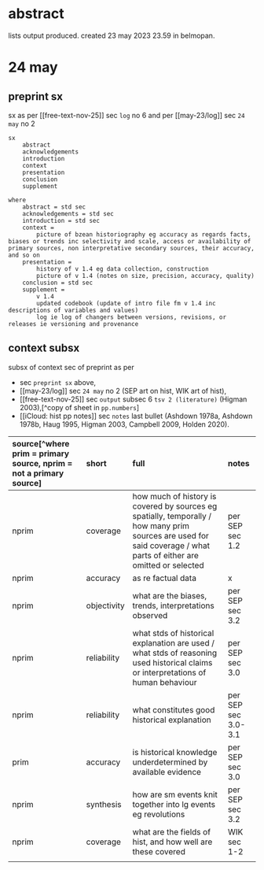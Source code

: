 # abstract

lists output produced. created 23 may 2023 23.59 in belmopan.

# 24 may

## preprint sx

sx as per [[free-text-nov-25]] sec `log` no 6 and per [[may-23/log]] sec `24 may` no 2

```
sx
    abstract
    acknowledgements
    introduction
    context
    presentation
    conclusion
    supplement
    
where
    abstract = std sec
    acknowledgements = std sec
    introduction = std sec
    context =
        picture of bzean historiography eg accuracy as regards facts, biases or trends inc selectivity and scale, access or availability of primary sources, non interpretative secondary sources, their accuracy, and so on
    presentation =
        history of v 1.4 eg data collection, construction 
        picture of v 1.4 (notes on size, precision, accuracy, quality)
    conclusion = std sec
    supplement =
        v 1.4
        updated codebook (update of intro file fm v 1.4 inc descriptions of variables and values)
        log ie log of changers between versions, revisions, or releases ie versioning and provenance
```

## context subsx

subsx of context sec of preprint as per 
- sec `preprint sx` above, 
- [[may-23/log]] sec `24 may` no 2 (SEP art on hist, WIK art of hist),
- [[free-text-nov-25]] sec `output` subsec 6 `tsv 2 (literature)` (Higman 2003),[^copy of sheet in `pp.numbers`]
- [[iCloud: hist pp notes]] sec `notes` last bullet (Ashdown 1978a, Ashdown 1978b, Haug 1995, Higman 2003, Campbell 2009, Holden 2020).

| source[^where prim = primary source, nprim = not a primary source] | short | full | notes |
|:--|:--|:--|:--|
| nprim | coverage | how much of history is covered by sources eg spatially, temporally / how many prim sources are used for said coverage / what parts of either are omitted or selected | per SEP sec 1.2 |
| nprim | accuracy | as re factual data | x |
| nprim | objectivity | what are the biases, trends, interpretations observed | per SEP sec 3.2 |
| nprim | reliability | what stds of historical explanation are used / what stds of reasoning used historical claims or interpretations of human behaviour | per SEP sec 3.0 |
| nprim | reliability | what constitutes good historical explanation | per SEP sec 3.0-3.1 |
| prim | accuracy | is historical knowledge underdetermined by available evidence | per SEP sec 3.0 |
| nprim | synthesis | how are sm events knit together into lg events eg revolutions | per SEP sec 3.2 |
| nprim | coverage | what are the fields of hist, and how well are these covered | WIK sec 1-2 |
|  |  |  |  |